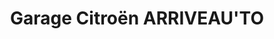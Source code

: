 ---
title: "Garage Citroën ARRIVEAU'TO"
url: /quettehou/garage-citroen-arriveauto/
shop: voiture
---
